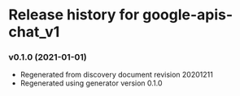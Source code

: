 # Release history for google-apis-chat_v1

### v0.1.0 (2021-01-01)

* Regenerated from discovery document revision 20201211
* Regenerated using generator version 0.1.0


